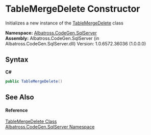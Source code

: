 # TableMergeDelete Constructor 
 

Initializes a new instance of the <a href="D17D934E.md">TableMergeDelete</a> class

**Namespace:**&nbsp;<a href="9727DDEC.md">Albatross.CodeGen.SqlServer</a><br />**Assembly:**&nbsp;Albatross.CodeGen.SqlServer (in Albatross.CodeGen.SqlServer.dll) Version: 1.0.6572.36036 (1.0.0.0)

## Syntax

**C#**<br />
``` C#
public TableMergeDelete()
```


## See Also


#### Reference
<a href="D17D934E.md">TableMergeDelete Class</a><br /><a href="9727DDEC.md">Albatross.CodeGen.SqlServer Namespace</a><br />